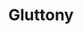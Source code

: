---
title: Gluttony
tech: JavaScript - AJAX - jQuery
thumbnail: gluttony.png
link: https://github.com/ProjectFrank/gluttony
description: Gluttony is a jQuery plugin that generates an infinite scrolling feed using content from almost any API, inspired by Reddit Silver.
priority: 3
---